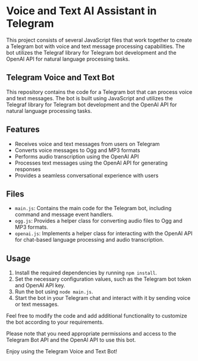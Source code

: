 # Voice and Text AI Assistant in Telegram 

This project consists of several JavaScript files that work together to create a Telegram bot with voice and text message processing capabilities. The bot utilizes the Telegraf library for Telegram bot development and the OpenAI API for natural language processing tasks.

## Telegram Voice and Text Bot

This repository contains the code for a Telegram bot that can process voice and text messages. The bot is built using JavaScript and utilizes the Telegraf library for Telegram bot development and the OpenAI API for natural language processing tasks.

## Features

- Receives voice and text messages from users on Telegram
- Converts voice messages to Ogg and MP3 formats
- Performs audio transcription using the OpenAI API
- Processes text messages using the OpenAI API for generating responses
- Provides a seamless conversational experience with users

## Files

- `main.js`: Contains the main code for the Telegram bot, including command and message event handlers.
- `ogg.js`: Provides a helper class for converting audio files to Ogg and MP3 formats.
- `openai.js`: Implements a helper class for interacting with the OpenAI API for chat-based language processing and audio transcription.

## Usage

1. Install the required dependencies by running `npm install`.
2. Set the necessary configuration values, such as the Telegram bot token and OpenAI API key.
3. Run the bot using `node main.js`.
4. Start the bot in your Telegram chat and interact with it by sending voice or text messages.

Feel free to modify the code and add additional functionality to customize the bot according to your requirements.

Please note that you need appropriate permissions and access to the Telegram Bot API and the OpenAI API to use this bot.

Enjoy using the Telegram Voice and Text Bot!